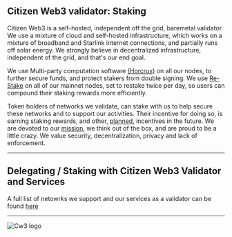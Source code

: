 ## Citizen Web3 validator: Staking
Citizen Web3 is a self-hosted, independent off the grid, baremetal validator. We use a mixture of cloud and self-hosted infrastructure, which works on a mixture of broadband and Starlink internet connections, and partially runs off solar energy. We strongly believe in decentralized infrastructure, independent of the grid, and that's our end goal.

We use Multi-party computation software [(Horcrux)](https://github.com/strangelove-ventures/horcrux) on all our nodes, to further secure funds, and protect stakers from double signing. We use [Re-Stake](https://restake.app/) on all of our mainnet nodes, set to restake twice per day, so users can compound their staking rewards more efficiently.

Token holders of networks we validate, can stake with us to help secure these networks and to support our activities. Their incentive for doing so, is earning staking rewards, and other, [planned](https://github.com/citizenweb3/super-pancake/issues), incentives in the future. We are devoted to our [mission](https://github.com/citizenweb3#tldr), we think out of the box, and are proud to be a little crazy. We value security, decentralization, privacy and lack of enforcement.

---------------------------------------

## Delegating / Staking with Citizen Web3 Validator and Services
A full list of netowrks we support and our services as a validator can be found [here](https://www.citizenweb3.com/staking)

--------------------------------------

![Cw3 logo](https://github.com/citizenweb3/staking/assets/7550961/0d411760-722f-416d-9b6e-21e285a37457)
